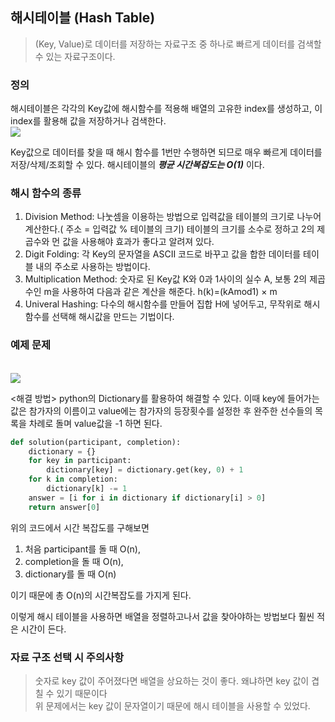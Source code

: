 ##  해시테이블 (Hash Table)
> (Key, Value)로 데이터를 저장하는 자료구조 중 하나로 빠르게 데이터를 검색할 수 있는 자료구조이다.

### 정의
해시테이블은 각각의 Key값에 해시함수를 적용해 배열의 고유한 index를 생성하고, 이 index를 활용해 값을 저장하거나 검색한다.
<br><img src="https://img1.daumcdn.net/thumb/R1280x0/?scode=mtistory2&fname=https%3A%2F%2Fblog.kakaocdn.net%2Fdn%2Fb1zOw1%2FbtqL6HAW7jy%2FjpBA5pPkQFnfiZcPLakg00%2Fimg.png" /><br>

Key값으로 데이터를 찾을 때 해시 함수를 1번만 수행하면 되므로 매우 빠르게 데이터를 저장/삭제/조회할 수 있다. 해시테이블의 ***평균 시간복잡도는 O(1)*** 이다.

### 해시 함수의 종류
1. Division Method: 나눗셈을 이용하는 방법으로 입력값을 테이블의 크기로 나누어 계산한다.( 주소 = 입력값 % 테이블의 크기) 테이블의 크기를 소수로 정하고 2의 제곱수와 먼 값을 사용해야 효과가 좋다고 알려져 있다.
2. Digit Folding: 각 Key의 문자열을 ASCII 코드로 바꾸고 값을 합한 데이터를 테이블 내의 주소로 사용하는 방법이다.
3. Multiplication Method: 숫자로 된 Key값 K와 0과 1사이의 실수 A, 보통 2의 제곱수인 m을 사용하여 다음과 같은 계산을 해준다. h(k)=(kAmod1) × m
4. Univeral Hashing: 다수의 해시함수를 만들어 집합 H에 넣어두고, 무작위로 해시함수를 선택해 해시값을 만드는 기법이다.



### 예제 문제


<br><img src="https://kjhov195.github.io/post_img/200312/image2.png" /> <br>

<해결 방법>
python의 Dictionary를 활용하여 해결할 수 있다.
이때 key에 들어가는 값은 참가자의 이름이고 value에는 참가자의 등장횟수를 설정한 후 완주한 선수들의 목록을 차례로 돌며 value값을 -1 하면 된다. 

```python
def solution(participant, completion):
    dictionary = {}
    for key in participant:
        dictionary[key] = dictionary.get(key, 0) + 1
    for k in completion:
        dictionary[k] -= 1
    answer = [i for i in dictionary if dictionary[i] > 0]
    return answer[0]
```
위의 코드에서 시간 복잡도를 구해보면 
1. 처음 participant를 돌 때 O(n),
2. completion을 돌 때 O(n),
3. dictionary를 돌 때 O(n) 

이기 때문에 총 O(n)의 시간복잡도를 가지게 된다.

이렇게 해시 테이블을 사용하면 배열을 정렬하고나서 값을 찾아야하는 방법보다 훨씬 적은 시간이 든다.

### 자료 구조 선택 시 주의사항
> 숫자로 key 값이 주어졌다면 배열을 상요하는 것이 좋다. 왜냐하면 key 값이 겹칠 수 있기 때문이다
> <br> 위 문제에서는 key 값이 문자열이기 때문에 해시 테이블을 사용할 수 있었다.



